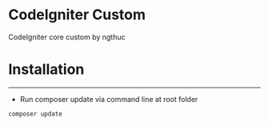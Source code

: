# CodeIgniter Custom
CodeIgniter core custom by ngthuc

# Installation
--------------------------
* Run composer update via command line at root folder

```shell
composer update
```
